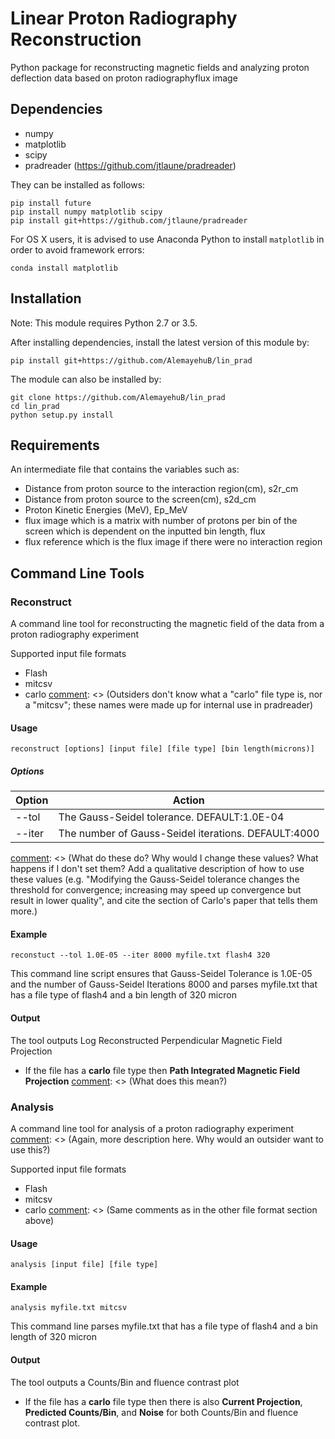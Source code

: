 [comment]: <> (It's a very good start to documentation for release! I have a few comments and we'll iterate. -Scott)

# Linear Proton Radiography Reconstruction

[comment]: <> (A longer description here would be helpful! One or two paragraphs.)
[comment]: <> (Describe what the use of this package is; e.g., taking a radiograph and reconstructing magnetic field map.)
[comment]: <> (Cite Carlo's paper as the basis for this code: https://arxiv.org/abs/1603.08617)

Python package for reconstructing magnetic fields and analyzing proton deflection
data based on proton radiographyflux image

## Dependencies

* numpy
* matplotlib
* scipy
* pradreader (https://github.com/jtlaune/pradreader)


They can be installed as follows:

```shell
pip install future
pip install numpy matplotlib scipy
pip install git+https://github.com/jtlaune/pradreader
```
For OS X users, it is advised to use Anaconda Python to install `matplotlib` in order to avoid framework errors:

```shell
conda install matplotlib
```

## Installation

Note: This module requires Python 2.7 or 3.5.

After installing dependencies, install the latest version of this module by:

```shell
pip install git+https://github.com/AlemayehuB/lin_prad
```

The module can also be installed by:

```shell
git clone https://github.com/AlemayehuB/lin_prad
cd lin_prad
python setup.py install
```
## Requirements
[comment]: <> (This description should clarify that pradreader makes the file below.)

An intermediate file that contains the variables such as:
* Distance from proton source to the interaction region(cm), s2r_cm
* Distance from proton source to the screen(cm), s2d_cm 
* Proton Kinetic Energies (MeV), Ep_MeV
* flux image which is a matrix with number of protons per bin of the screen which is dependent on the inputted bin length, flux
* flux reference which is the flux image if there were no interaction region


## Command Line Tools
### Reconstruct

A command line tool for reconstructing the magnetic field of the data from a proton radiography experiment

[comment]: <> (Does THIS code support these file formats, or does pradreader? Maybe we could to say something like: "Supported file formats include any that pradreader supports, including radiographs generated from FLASH simulations and MIT's CR39 proton radiography analysis")
Supported input file formats
* Flash
* mitcsv
* carlo
[comment]: <> (Outsiders don't know what a "carlo" file type is, nor a "mitcsv"; these names were made up for internal use in pradreader)

#### Usage
```shell
reconstruct [options] [input file] [file type] [bin length(microns)]
```
##### Options

| Option | Action |
|:-------|--------|
|--tol| The Gauss-Seidel tolerance. DEFAULT:1.0E-04 |
|--iter| The number of Gauss-Seidel iterations. DEFAULT:4000| 
[comment]: <> (What do these do? Why would I change these values? What happens if I don't set them? Add a qualitative description of how to use these values (e.g. "Modifying the Gauss-Seidel tolerance changes the threshold for convergence; increasing may speed up convergence but result in lower quality", and cite the section of Carlo's paper that tells them more.)

#### Example 
```shell
reconstuct --tol 1.0E-05 --iter 8000 myfile.txt flash4 320
```
This command line script ensures that Gauss-Seidel Tolerance is 1.0E-05 and the number of Gauss-Seidel Iterations 8000 and parses myfile.txt that has a file type of flash4 and a bin length of 320 micron
#### Output

The tool outputs Log Reconstructed Perpendicular Magnetic Field Projection

* If the file has a **carlo** file type then **Path Integrated Magnetic Field Projection**
[comment]: <> (What does this mean?)

### Analysis

A command line tool for analysis of a proton radiography experiment
[comment]: <> (Again, more description here. Why would an outsider want to use this?)

Supported input file formats
* Flash
* mitcsv
* carlo
 [comment]: <> (Same comments as in the other file format section above)

#### Usage
```shell
analysis [input file] [file type]
```
#### Example
```shell
analysis myfile.txt mitcsv
```
This command line parses myfile.txt that has a file type of flash4 and a bin length of 320 micron
#### Output

The tool outputs a Counts/Bin and fluence contrast plot 

* If the file has a **carlo** file type then there is also **Current Projection**, **Predicted Counts/Bin**, and **Noise** for both Counts/Bin and fluence contrast plot.


